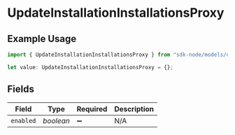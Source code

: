# UpdateInstallationInstallationsProxy

## Example Usage

```typescript
import { UpdateInstallationInstallationsProxy } from "sdk-node/models/operations";

let value: UpdateInstallationInstallationsProxy = {};
```

## Fields

| Field              | Type               | Required           | Description        |
| ------------------ | ------------------ | ------------------ | ------------------ |
| `enabled`          | *boolean*          | :heavy_minus_sign: | N/A                |
